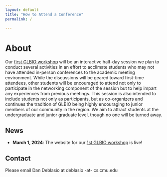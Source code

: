 ```yaml
---
layout: default
title: "How to Attend a Conference"
permalink: /

---
```


# About

Our [first GLBIO workshop](glbio24.html) will be an interactive half-day session we plan to conduct several activities in an effort to acclimate students 
who may not have attended in-person conferences
to the academic meeting environment. 
While the discussions will be geared toward first-time attendees, 
other students will be encouraged to attend not only to participate in the networking component of the session
but to help impart any experiences from previous meetings. 
This session is also intended to include students not only as participants, but as co-organizers
and continues the tradition of GLBIO being highly encouraging to junior members of our community in the region. 
We aim to attract students at the undergraduate and junior graduate level, 
though no one will be turned away.

## News

- **March 1, 2024**: The website for our [1st GLBIO workshop](glbio24.html) is live!


## Contact

Please email Dan Deblasio at deblasio -at- cs.cmu.edu
